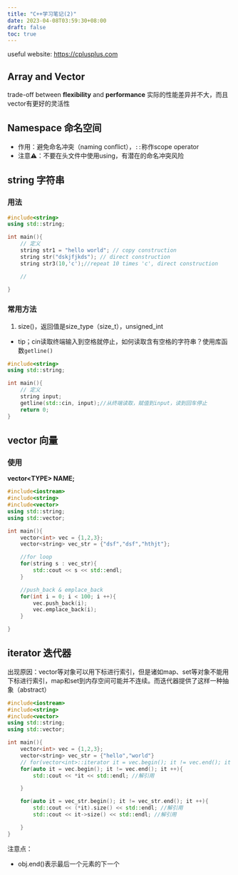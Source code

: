 ```yaml
---
title: "C++学习笔记(2)"
date: 2023-04-08T03:59:30+08:00
draft: false
toc: true
---
```

useful website: https://cplusplus.com
## Array and Vector
trade-off between **flexibility** and **performance**
实际的性能差异并不大，而且vector有更好的灵活性

## Namespace 命名空间
- 作用：避免命名冲突（naming conflict），`::`称作scope operator
- 注意⚠️：不要在头文件中使用using，有潜在的命名冲突风险

## string 字符串

### 用法
```cpp
#include<string>
using std::string;

int main(){
    // 定义
    string str1 = "hello world"; // copy construction
    string str("dskjfjkds"); // direct construction
    string str3(10,'c');//repeat 10 times 'c', direct construction

    //
    
}
```
### 常用方法
1. size()，返回值是size_type（size_t），unsigned_int
- tip；cin读取终端输入到空格就停止，如何读取含有空格的字符串？使用库函数`getline()`
```cpp
#include<string>
using std::string;

int main(){
    // 定义
    string input;
    getline(std::cin, input);//从终端读取，赋值到input，读到回车停止
    return 0;
}
```

## vector 向量
### 使用
**vector\<TYPE\> NAME;**
```cpp
#include<iostream>
#include<string>
#include<vector>
using std::string;
using std::vector;

int main(){
    vector<int> vec = {1,2,3};
    vector<string> vec_str = {"dsf","dsf","hthjt"};

    //for loop
    for(string s : vec_str){
        std::cout << s << std::endl;
    }

    //push_back & emplace_back
    for(int i = 0; i < 100; i ++){
        vec.push_back(i);
        vec.emplace_back(i);
    } 

}
```

## iterator 迭代器
出现原因：vector等对象可以用下标进行索引，但是诸如map、set等对象不能用下标进行索引，map和set到内存空间可能并不连续。而迭代器提供了这样一种抽象（abstract）


```cpp
#include<iostream>
#include<string>
#include<vector>
using std::string;
using std::vector;

int main(){
    vector<int> vec = {1,2,3};
    vector<string> vec_str = {"hello","world"}
    // for(vector<int>::iterator it = vec.begin(); it != vec.end(); it ++)
    for(auto it = vec.begin(); it != vec.end(); it ++){
        std::cout << *it << std::endl; //解引用

    }

    for(auto it = vec_str.begin(); it != vec_str.end(); it ++){
        std::cout << (*it).size() << std::endl; //解引用
        std::cout << it->size() << std::endl; //解引用

    }
}
```

注意点：
- obj.end()表示最后一个元素的下一个